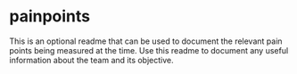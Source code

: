 # painpoints

This is an optional readme that can be used to document the relevant pain points
being measured at the time. Use this readme to document any useful information
about the team and its objective.
